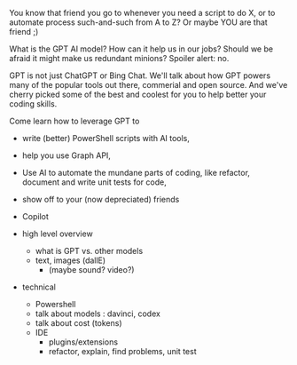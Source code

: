 You know that friend you go to whenever you need a script to do X, or to automate process such-and-such from A to Z? Or maybe YOU are that friend ;)

What is the GPT AI model? How can it help us in our jobs? Should we be afraid it might make us redundant minions? Spoiler alert: no.

GPT is not just ChatGPT or Bing Chat. We'll talk about how GPT powers many of the popular tools out there, commerial and open source. And we've cherry picked some of the best and coolest for you to help better your coding skills.

Come learn how to leverage GPT to
- write (better) PowerShell scripts with AI tools,
- help you use Graph API,
- Use AI to automate the mundane parts of coding, like refactor, document and write unit tests for code,
- show off to your (now depreciated) friends


- Copilot
- high level overview
	- what is GPT vs. other models
	- text, images (dallE)
		- (maybe sound? video?)
- technical 
	- Powershell
	- talk about models : davinci, codex
	- talk about cost (tokens)
	- IDE
		- plugins/extensions
		- refactor, explain, find problems, unit test